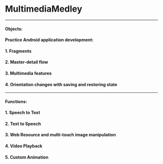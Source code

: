 # MultimediaMedley

---

#### Objects:
#### Practice Android application development:
#### 1. Fragments 
#### 2. Master-detail flow
#### 3. Multimedia features
#### 4. Orientation changes with saving and restoring state

---
#### Functions:
#### 1. Speech to Text
#### 2. Text to Speech
#### 3. Web Resource and multi-touch image manipulation
#### 4. Video Playback
#### 5. Custom Animation

